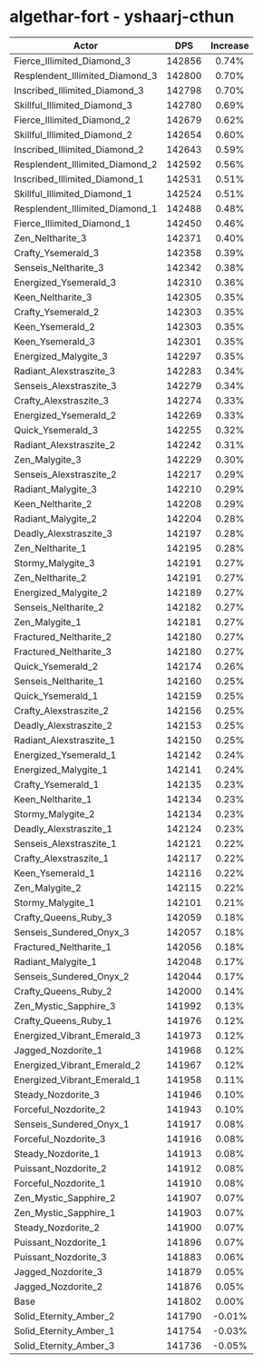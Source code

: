 # algethar-fort - yshaarj-cthun
| Actor | DPS | Increase |
|---|:---:|:---:|
|Fierce_Illimited_Diamond_3|142856|0.74%|
|Resplendent_Illimited_Diamond_3|142800|0.70%|
|Inscribed_Illimited_Diamond_3|142798|0.70%|
|Skillful_Illimited_Diamond_3|142780|0.69%|
|Fierce_Illimited_Diamond_2|142679|0.62%|
|Skillful_Illimited_Diamond_2|142654|0.60%|
|Inscribed_Illimited_Diamond_2|142643|0.59%|
|Resplendent_Illimited_Diamond_2|142592|0.56%|
|Inscribed_Illimited_Diamond_1|142531|0.51%|
|Skillful_Illimited_Diamond_1|142524|0.51%|
|Resplendent_Illimited_Diamond_1|142488|0.48%|
|Fierce_Illimited_Diamond_1|142450|0.46%|
|Zen_Neltharite_3|142371|0.40%|
|Crafty_Ysemerald_3|142358|0.39%|
|Senseis_Neltharite_3|142342|0.38%|
|Energized_Ysemerald_3|142310|0.36%|
|Keen_Neltharite_3|142305|0.35%|
|Crafty_Ysemerald_2|142303|0.35%|
|Keen_Ysemerald_2|142303|0.35%|
|Keen_Ysemerald_3|142301|0.35%|
|Energized_Malygite_3|142297|0.35%|
|Radiant_Alexstraszite_3|142283|0.34%|
|Senseis_Alexstraszite_3|142279|0.34%|
|Crafty_Alexstraszite_3|142274|0.33%|
|Energized_Ysemerald_2|142269|0.33%|
|Quick_Ysemerald_3|142255|0.32%|
|Radiant_Alexstraszite_2|142242|0.31%|
|Zen_Malygite_3|142229|0.30%|
|Senseis_Alexstraszite_2|142217|0.29%|
|Radiant_Malygite_3|142210|0.29%|
|Keen_Neltharite_2|142208|0.29%|
|Radiant_Malygite_2|142204|0.28%|
|Deadly_Alexstraszite_3|142197|0.28%|
|Zen_Neltharite_1|142195|0.28%|
|Stormy_Malygite_3|142191|0.27%|
|Zen_Neltharite_2|142191|0.27%|
|Energized_Malygite_2|142189|0.27%|
|Senseis_Neltharite_2|142182|0.27%|
|Zen_Malygite_1|142181|0.27%|
|Fractured_Neltharite_2|142180|0.27%|
|Fractured_Neltharite_3|142180|0.27%|
|Quick_Ysemerald_2|142174|0.26%|
|Senseis_Neltharite_1|142160|0.25%|
|Quick_Ysemerald_1|142159|0.25%|
|Crafty_Alexstraszite_2|142156|0.25%|
|Deadly_Alexstraszite_2|142153|0.25%|
|Radiant_Alexstraszite_1|142150|0.25%|
|Energized_Ysemerald_1|142142|0.24%|
|Energized_Malygite_1|142141|0.24%|
|Crafty_Ysemerald_1|142135|0.23%|
|Keen_Neltharite_1|142134|0.23%|
|Stormy_Malygite_2|142134|0.23%|
|Deadly_Alexstraszite_1|142124|0.23%|
|Senseis_Alexstraszite_1|142121|0.22%|
|Crafty_Alexstraszite_1|142117|0.22%|
|Keen_Ysemerald_1|142116|0.22%|
|Zen_Malygite_2|142115|0.22%|
|Stormy_Malygite_1|142101|0.21%|
|Crafty_Queens_Ruby_3|142059|0.18%|
|Senseis_Sundered_Onyx_3|142057|0.18%|
|Fractured_Neltharite_1|142056|0.18%|
|Radiant_Malygite_1|142048|0.17%|
|Senseis_Sundered_Onyx_2|142044|0.17%|
|Crafty_Queens_Ruby_2|142000|0.14%|
|Zen_Mystic_Sapphire_3|141992|0.13%|
|Crafty_Queens_Ruby_1|141976|0.12%|
|Energized_Vibrant_Emerald_3|141973|0.12%|
|Jagged_Nozdorite_1|141968|0.12%|
|Energized_Vibrant_Emerald_2|141967|0.12%|
|Energized_Vibrant_Emerald_1|141958|0.11%|
|Steady_Nozdorite_3|141946|0.10%|
|Forceful_Nozdorite_2|141943|0.10%|
|Senseis_Sundered_Onyx_1|141917|0.08%|
|Forceful_Nozdorite_3|141916|0.08%|
|Steady_Nozdorite_1|141913|0.08%|
|Puissant_Nozdorite_2|141912|0.08%|
|Forceful_Nozdorite_1|141910|0.08%|
|Zen_Mystic_Sapphire_2|141907|0.07%|
|Zen_Mystic_Sapphire_1|141903|0.07%|
|Steady_Nozdorite_2|141900|0.07%|
|Puissant_Nozdorite_1|141896|0.07%|
|Puissant_Nozdorite_3|141883|0.06%|
|Jagged_Nozdorite_3|141879|0.05%|
|Jagged_Nozdorite_2|141876|0.05%|
|Base|141802|0.00%|
|Solid_Eternity_Amber_2|141790|-0.01%|
|Solid_Eternity_Amber_1|141754|-0.03%|
|Solid_Eternity_Amber_3|141736|-0.05%|
